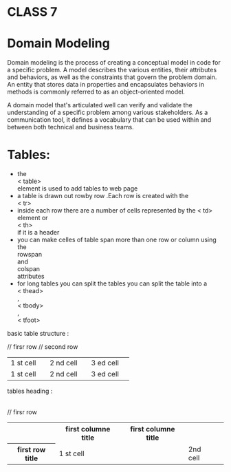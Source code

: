 # CLASS 7 

# Domain Modeling
Domain modeling is the process of creating a conceptual model in code for a specific problem. A model describes the various entities, their attributes and behaviors, as well as the constraints that govern the problem domain. An entity that stores data in properties and encapsulates behaviors in methods is commonly referred to as an object-oriented model.

A domain model that's articulated well can verify and validate the understanding of a specific problem among various stakeholders. As a communication tool, it defines a vocabulary that can be used within and between both technical and business teams.

# Tables:

- the <br> < table> </br> element is used to add tables to web page
- a table is drawn out rowby row .Each row is created with the <br> < tr></br>
- inside each row there are a number of cells  represented by the < td> element or  <br>< th> </br> if it is a header 
- you can make celles of table span more than one row or column using the <br> rowspan</br> and <br> colspan</br> attributes
- for long tables you can split the tables you can split the table into a <br> < thead> <br>, <br> < tbody> <br>, <br> < tfoot> <br>


basic table structure :
<table>
<tr>// firsr row
<td> 1 st cell<td>
<td> 2 nd cell <td>
<td> 3 ed cell<td>
</tr>
<tr> // second row
<td> 1 st cell <td>
<td> 2 nd cell<td>
<td>3 ed cell <td>
<tr>
<table>

tables heading :
<table>
<tr>
<th></th>
<th scope ="col1">first columne title</th>
<th scope ="col2">first columne title</th>
</tr>
<tr>// firsr row
<th scope="row"> first row title</th>
<td> 1 st cell<td>
<td>2nd cell<td>
</tr>
<table>

